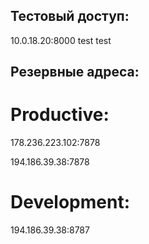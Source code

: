 ##  Тестовый доступ:
10.0.18.20:8000 test test

##  Резервные адреса:
# Productive:
178.236.223.102:7878

194.186.39.38:7878
# Development:
194.186.39.38:8787